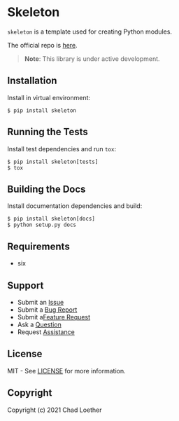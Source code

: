 # Skeleton

`skeleton` is a template used for creating Python modules.

The official repo is [here](https://github.com/cloether/skeleton).

> __Note__: This library is under active development.

## Installation

Install in virtual environment:

    $ pip install skeleton

## Running the Tests

Install test dependencies and run `tox`:

    $ pip install skeleton[tests]
    $ tox

## Building the Docs

Install documentation dependencies and build:

    $ pip install skeleton[docs]
    $ python setup.py docs

## Requirements

-   six

## Support

- Submit an [Issue](https://github.com/cloether/skeleton/issues/new?template=blank-issue.md)
- Submit a [Bug Report](https://github.com/cloether/skeleton/issues/new?template=bug-report.md)
- Submit a[Feature Request](https://github.com/cloether/skeleton/issues/new?template=feature-request.md)
- Ask a [Question](https://github.com/cloether/skeleton/issues/new?template=question.md)
- Request [Assistance](https://github.com/cloether/skeleton/issues/new?template=need-help.md)

## License

MIT - See
[LICENSE](https://github.com/cloether/skeleton/blob/master/LICENSE.txt)
for more information.

## Copyright

Copyright (c) 2021 Chad Loether
